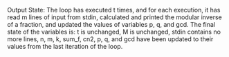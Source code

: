 Output State: The loop has executed t times, and for each execution, it has read m lines of input from stdin, calculated and printed the modular inverse of a fraction, and updated the values of variables p, q, and gcd. The final state of the variables is: t is unchanged, M is unchanged, stdin contains no more lines, n, m, k, sum_f, cn2, p, q, and gcd have been updated to their values from the last iteration of the loop.